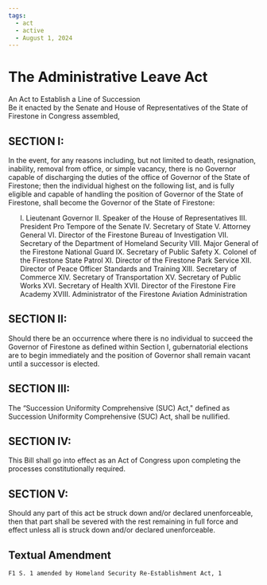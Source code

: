 ```yaml
---
tags:
  - act
  - active
  - August 1, 2024
---
```


# The Administrative Leave Act

An Act to Establish a Line of Succession<br/>
Be it enacted by the Senate and House of Representatives of the State of Firestone in Congress assembled,

## SECTION I:
In the event, for any reasons including, but not limited to death, resignation, inability,
removal from office, or simple vacancy, there is no Governor capable of discharging the duties of
the office of Governor of the State of Firestone; then the individual highest on the following list,
and is fully eligible and capable of handling the position of Governor of the State of Firestone,
shall become the Governor of the State of Firestone:
<ul>
I. Lieutenant Governor
II. Speaker of the House of Representatives
III. President Pro Tempore of the Senate
IV. Secretary of State
V. Attorney General
VI. Director of the Firestone Bureau of Investigation
VII. Secretary of the Department of Homeland Security
VIII. Major General of the Firestone National Guard
IX. Secretary of Public Safety
X. Colonel of the Firestone State Patrol
XI. Director of the Firestone Park Service
XII. Director of Peace Officer Standards and Training
XIII. Secretary of Commerce
XIV. Secretary of Transportation
XV. Secretary of Public Works
XVI. Secretary of Health
XVII. Director of the Firestone Fire Academy
XVIII. Administrator of the Firestone Aviation Administration
</ul>

## SECTION II:
Should there be an occurrence where there is no individual to succeed the Governor
of Firestone as defined within Section I, gubernatorial elections are to begin immediately and the
position of Governor shall remain vacant until a successor is elected.

## SECTION III:
The “Succession Uniformity Comprehensive (SUC) Act," defined as Succession
Uniformity Comprehensive (SUC) Act, shall be nullified.

## SECTION IV:
This Bill shall go into effect as an Act of Congress upon completing the processes
constitutionally required.

## SECTION V:
Should any part of this act be struck down and/or declared unenforceable, then that
part shall be severed with the rest remaining in full force and effect unless all is struck down
and/or declared unenforceable.

## Textual Amendment
```
F1 S. 1 amended by Homeland Security Re-Establishment Act, 1
```